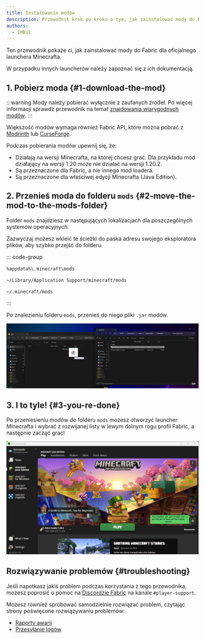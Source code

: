 ```yaml
---
title: Instalowanie modów
description: Przewodnik krok po kroku o tym, jak zainstalować mody do Fabric.
authors:
  - IMB11
---
```


Ten przewodnik pokaże ci, jak zainstalować mody do Fabric dla oficjalnego launchera Minecrafta.

W przypadku innych launcherów należy zapoznać się z ich dokumentacją.

## 1. Pobierz moda {#1-download-the-mod}

:::warning
Mody należy pobierać wyłącznie z zaufanych źródeł. Po więcej informacji sprawdź przewodnik na temat [znajdowania wiarygodnych modów](./finding-mods).
:::

Większość modów wymaga również Fabric API, które można pobrać z [Modrinth](https://modrinth.com/mod/fabric-api) lub [CurseForge](https://curseforge.com/minecraft/mc-mods/fabric-api).

Podczas pobierania modów upewnij się, że:

- Działają na wersji Minecrafta, na której chcesz grać. Dla przykładu mod działający na wersji 1.20 może nie działać na wersji 1.20.2.
- Są przeznaczone dla Fabric, a nie innego mod loadera.
- Są przeznaczone dla właściwej edycji Minecrafta (Java Edition).

## 2. Przenieś moda do folderu `mods` {#2-move-the-mod-to-the-mods-folder}

Folder `mods` znajdziesz w następujących lokalizacjach dla poszczególnych systemów operacyjnych.

Zazwyczaj możesz wkleić te ścieżki do paska adresu swojego eksploratora plików, aby szybko przejść do folderu.

::: code-group

```:no-line-numbers [Windows]
%appdata%\.minecraft\mods
```

```:no-line-numbers [macOS]
~/Library/Application Support/minecraft/mods
```

```:no-line-numbers [Linux]
~/.minecraft/mods
```

:::

Po znalezieniu folderu `mods`, przenieś do niego pliki `.jar` modów.

![Zainstalowane mody w folderze mods](/assets/players/installing-mods.png)

## 3. I to tyle! {#3-you-re-done}

Po przeniesieniu modów do folderu `mods` możesz otworzyć launcher Minecrafta i wybrać z rozwijanej listy w lewym dolnym rogu profil Fabric, a następnie zacząć grać!

![Launcher Minecrafta z wybranym profilem Fabric](/assets/players/installing-fabric/launcher-screen.png)

## Rozwiązywanie problemów {#troubleshooting}

Jeśli napotkasz jakiś problem podczas korzystania z tego przewodnika, możesz poprosić o pomoc na [Discordzie Fabric](https://discord.gg/v6v4pMv) na kanale `#player-support`.

Możesz również spróbować samodzielnie rozwiązać problem, czytając strony poświęcone rozwiązywaniu problemów:

- [Raporty awarii](./troubleshooting/crash-reports)
- [Przesyłanie logów](./troubleshooting/uploading-logs)
